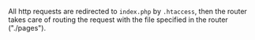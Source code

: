 All http requests are redirected to ```index.php``` by ```.htaccess```, then the router takes care of routing the request with the file specified in the router ("./pages").